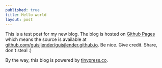 ```yaml
---
published: true
title: Hello world
layout: post
---
```

This is a test post for my new blog. The blog is hosted on [Github Pages](http://pages.github.com/) which means the source is available at [github.com/guisjlender/guisjlender.github.io](http://github.com/guisjlender/guisjlender.github.io). Be nice. Give credit. Share, don't steal :)

By the way, this blog is powered by [tinypress.co](https://tinypress.co).